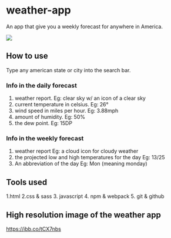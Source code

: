 # weather-app
An app that give you a weekly forecast for anywhere in America.

![](https://media.giphy.com/media/CSNOS4PwC8Xr60009g/source.gif)



## How to use
Type any american state or city into the search bar.


### Info in the daily forecast
  1. weather report. Eg: clear sky w/ an icon of a clear sky
  2. current temperature in celsius. Eg: 26°
  3. wind speed in miles per hour. Eg: 3.88mph
  4. amount of humidity. Eg: 50%
  5. the dew point. Eg: 15DP
  
  
  
 ### Info in the weekly forecast
  1. weather report Eg: a cloud icon for cloudy weather
  2. the projected low and high temperatures for the day Eg: 13/25
  3. An abbreviation of the day Eg: Mon (meaning monday)
  
  
  
  ## Tools used
  1.html
  2.css & sass
  3. javascript
  4. npm & webpack
  5. git & github
  
  
  ## High resolution image of the weather app
  https://ibb.co/tCX7nbs
